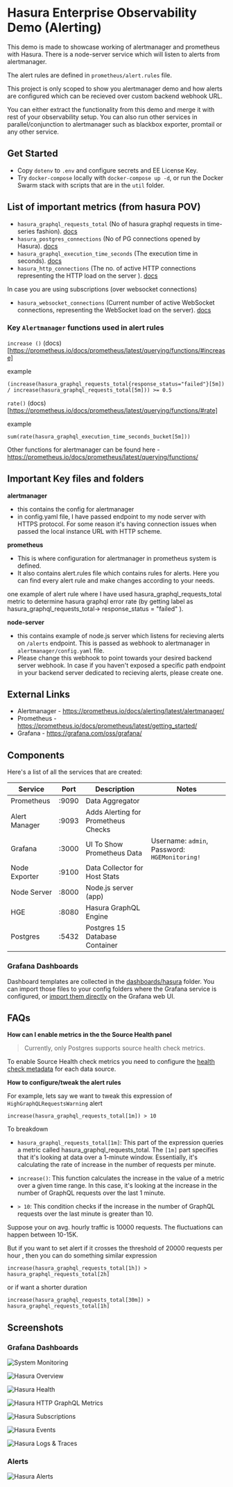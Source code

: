 # Hasura Enterprise Observability Demo (Alerting)

This demo is made to showcase working of alertmanager and prometheus with Hasura. There is a node-server service which will listen to alerts from alertmanager.

The alert rules are defined in `prometheus/alert.rules` file.

This project is only scoped to show you alertmanager demo and how alerts are configured which can be recieved over custom backend webhook URL.

You can either extract the functionality from this demo and merge it with rest of your observability setup. You can also run other services in parallel/conjunction to alertmanager such as blackbox exporter, promtail or any other service.

## Get Started

- Copy `dotenv` to `.env` and configure secrets and EE License Key.
- Try `docker-compose` locally with `docker-compose up -d`, or run the Docker Swarm stack with scripts that are in the `util` folder.

## List of important metrics (from hasura POV)
- `hasura_graphql_requests_total` (No of hasura graphql requests in time-series fashion). [docs](https://hasura.io/docs/latest/observability/enterprise-edition/prometheus/metrics/#hasura-graphql-requests-total)
- `hasura_postgres_connections` (No of PG connections opened by Hasura). [docs](https://hasura.io/docs/latest/observability/enterprise-edition/prometheus/metrics/#hasura-postgres-connections)
- `hasura_graphql_execution_time_seconds` (The execution time in seconds). [docs](https://hasura.io/docs/latest/observability/enterprise-edition/prometheus/metrics/#hasura-graphql-execution-time-seconds)
- `hasura_http_connections` (The no. of active HTTP connections representing the HTTP load on the server ). [docs](https://hasura.io/docs/latest/observability/enterprise-edition/prometheus/metrics/#hasura-http-connections)

In case you are using subscriptions (over websocket connections)
- `hasura_websocket_connections` (Current number of active WebSocket connections, representing the WebSocket load on the server). [docs](https://hasura.io/docs/latest/observability/enterprise-edition/prometheus/metrics/#hasura-websocket-connections)


### Key `Alertmanager` functions used in alert rules

`increase ()` (docs)[https://prometheus.io/docs/prometheus/latest/querying/functions/#increase]

example 
```
(increase(hasura_graphql_requests_total{response_status="failed"}[5m]) / increase(hasura_graphql_requests_total[5m])) >= 0.5
```

`rate()` (docs)[https://prometheus.io/docs/prometheus/latest/querying/functions/#rate]

example
```
sum(rate(hasura_graphql_execution_time_seconds_bucket[5m]))
```

Other functions for alertmanager can be found here - https://prometheus.io/docs/prometheus/latest/querying/functions/

## Important Key files and folders
**alertmanager**
- this contains the config for alertmanager
- in config.yaml file, I have passed endpoint to my node server with HTTPS protocol. For some reason it's having connection issues when passed the local instance URL with HTTP scheme.

**prometheus**
- This is where configuration for alertmanager in prometheus system is defined.
- It also contains alert.rules file which contains rules for alerts. Here you can find every alert rule and make changes according to your needs.

one example of alert rule where I have used hasura_graphql_requests_total metric to determine hasura graphql error rate (by getting label as hasura_graphql_requests_total-> response_status = "failed" ). 

**node-server**
- this contains example of node.js server which listens for recieving alerts on `/alerts` endpoint. This is passed as webhook to alertmanager in `alertmanager/config.yaml` file.
- Please change this webhook to point towards your desired backend server webhook. In case if you haven't exposed a specific path endpoint in your backend server dedicated to recieving alerts, please create one.


## External Links
- Alertmanager - https://prometheus.io/docs/alerting/latest/alertmanager/
- Prometheus - https://prometheus.io/docs/prometheus/latest/getting_started/
- Grafana - https://grafana.com/oss/grafana/

## Components

Here's a list of all the services that are created:

| Service           |  Port  | Description                         | Notes                                         |
| ----------------- | :----: | ----------------------------------- | --------------------------------------------- |
| Prometheus        | :9090  | Data Aggregator                     |                                               |
| Alert Manager     | :9093  | Adds Alerting for Prometheus Checks |                                               |
| Grafana           | :3000  | UI To Show Prometheus Data          | Username: `admin`, Password: `HGEMonitoring!` |
| Node Exporter     | :9100  | Data Collector for Host Stats       |                                               |
| Node Server       | :8000  | Node.js server (app)                |                                               |
| HGE               | :8080  | Hasura GraphQL Engine               |                                               |
| Postgres          | :5432  | Postgres 15 Database Container      |                                               |

### Grafana Dashboards

Dashboard templates are collected in the [dashboards/hasura](grafana/dashboards/hasura) folder. You can import those files to your config folders where the Grafana service is configured, or [import them directly](https://grafana.com/docs/grafana/latest/dashboards/manage-dashboards/#import-a-dashboard) on the Grafana web UI.

## FAQs

**How can I enable metrics in the the Source Health panel**

> Currently, only Postgres supports source health check metrics.

To enable Source Health check metrics you need to configure the [health check metadata](https://hasura.io/docs/latest/deployment/health-checks/source-health-check/#configuring-source-health-check) for each data source.

**How to configure/tweak the alert rules**

For example, lets say we want to tweak this expression of `HighGraphQLRequestsWarning` alert
```
increase(hasura_graphql_requests_total[1m]) > 10
```

To breakdown
- `hasura_graphql_requests_total[1m]`: This part of the expression queries a metric called hasura_graphql_requests_total. The `[1m]` part specifies that it's looking at data over a 1-minute window. Essentially, it's calculating the rate of increase in the number of requests per minute.

- `increase()`: This function calculates the increase in the value of a metric over a given time range. In this case, it's looking at the increase in the number of GraphQL requests over the last 1 minute.

- `> 10`: This condition checks if the increase in the number of GraphQL requests over the last minute is greater than 10.

Suppose your on avg. hourly traffic is 10000 requests. The fluctuations can happen between 10-15K. 

But if you want to set alert if it crosses the threshold of 20000 requests per hour , then you can do something similar expression
```
increase(hasura_graphql_requests_total[1h]) > hasura_graphql_requests_total[2h]
```
or if want a shorter duration
```
increase(hasura_graphql_requests_total[30m]) > hasura_graphql_requests_total[1h]
```

## Screenshots

### Grafana Dashboards

![System Monitoring](assets/images/dashboard-system-monitoring.png)

![Hasura Overview](assets/images/dashboard-hasura-overview.png)

![Hasura Health](assets/images/dashboard-hasura-health.png)

![Hasura HTTP GraphQL Metrics](assets/images/dashboard-hasura-http-graphql.png)

![Hasura Subscriptions](assets/images/dashboard-hasura-subscription.png)

![Hasura Events](assets/images/dashboard-hasura-events.png)

![Hasura Logs & Traces](assets/images/dashboard-hasura-logs-traces.png)

### Alerts

![Hasura Alerts](assets/images/hasura-alerts.jpg)


